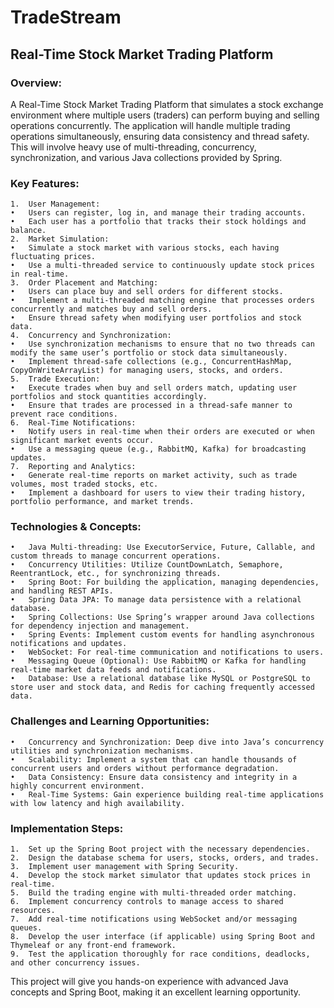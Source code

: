 # TradeStream

## Real-Time Stock Market Trading Platform

### Overview:

A Real-Time Stock Market Trading Platform that simulates a stock exchange environment where multiple users (traders) can perform buying and selling operations concurrently. The application will handle multiple trading operations simultaneously, ensuring data consistency and thread safety. This will involve heavy use of multi-threading, concurrency, synchronization, and various Java collections provided by Spring.

### Key Features:

	1.	User Management:
	•	Users can register, log in, and manage their trading accounts.
	•	Each user has a portfolio that tracks their stock holdings and balance.
	2.	Market Simulation:
	•	Simulate a stock market with various stocks, each having fluctuating prices.
	•	Use a multi-threaded service to continuously update stock prices in real-time.
	3.	Order Placement and Matching:
	•	Users can place buy and sell orders for different stocks.
	•	Implement a multi-threaded matching engine that processes orders concurrently and matches buy and sell orders.
	•	Ensure thread safety when modifying user portfolios and stock data.
	4.	Concurrency and Synchronization:
	•	Use synchronization mechanisms to ensure that no two threads can modify the same user’s portfolio or stock data simultaneously.
	•	Implement thread-safe collections (e.g., ConcurrentHashMap, CopyOnWriteArrayList) for managing users, stocks, and orders.
	5.	Trade Execution:
	•	Execute trades when buy and sell orders match, updating user portfolios and stock quantities accordingly.
	•	Ensure that trades are processed in a thread-safe manner to prevent race conditions.
	6.	Real-Time Notifications:
	•	Notify users in real-time when their orders are executed or when significant market events occur.
	•	Use a messaging queue (e.g., RabbitMQ, Kafka) for broadcasting updates.
	7.	Reporting and Analytics:
	•	Generate real-time reports on market activity, such as trade volumes, most traded stocks, etc.
	•	Implement a dashboard for users to view their trading history, portfolio performance, and market trends.

### Technologies & Concepts:

	•	Java Multi-threading: Use ExecutorService, Future, Callable, and custom threads to manage concurrent operations.
	•	Concurrency Utilities: Utilize CountDownLatch, Semaphore, ReentrantLock, etc., for synchronizing threads.
	•	Spring Boot: For building the application, managing dependencies, and handling REST APIs.
	•	Spring Data JPA: To manage data persistence with a relational database.
	•	Spring Collections: Use Spring’s wrapper around Java collections for dependency injection and management.
	•	Spring Events: Implement custom events for handling asynchronous notifications and updates.
	•	WebSocket: For real-time communication and notifications to users.
	•	Messaging Queue (Optional): Use RabbitMQ or Kafka for handling real-time market data feeds and notifications.
	•	Database: Use a relational database like MySQL or PostgreSQL to store user and stock data, and Redis for caching frequently accessed data.

### Challenges and Learning Opportunities:

	•	Concurrency and Synchronization: Deep dive into Java’s concurrency utilities and synchronization mechanisms.
	•	Scalability: Implement a system that can handle thousands of concurrent users and orders without performance degradation.
	•	Data Consistency: Ensure data consistency and integrity in a highly concurrent environment.
	•	Real-Time Systems: Gain experience building real-time applications with low latency and high availability.

### Implementation Steps:

	1.	Set up the Spring Boot project with the necessary dependencies.
	2.	Design the database schema for users, stocks, orders, and trades.
	3.	Implement user management with Spring Security.
	4.	Develop the stock market simulator that updates stock prices in real-time.
	5.	Build the trading engine with multi-threaded order matching.
	6.	Implement concurrency controls to manage access to shared resources.
	7.	Add real-time notifications using WebSocket and/or messaging queues.
	8.	Develop the user interface (if applicable) using Spring Boot and Thymeleaf or any front-end framework.
	9.	Test the application thoroughly for race conditions, deadlocks, and other concurrency issues.

This project will give you hands-on experience with advanced Java concepts and Spring Boot, making it an excellent learning opportunity.

